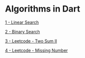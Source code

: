 # Algorithms in Dart

[1 - Linear Search](/code_base/linear_search.dart)

[2 - Binary Search](/code_base/binary_search.dart)

[3 - Leetcode - Two Sum II ](/code_base/two_sum_2.dart)

[4 - Leetcode - Missing Number](/code_base/missing_number.dart)


